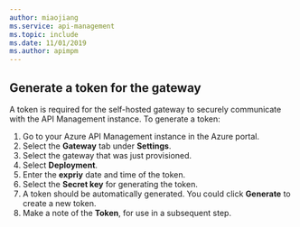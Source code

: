 ```yaml
---
author: miaojiang
ms.service: api-management
ms.topic: include
ms.date: 11/01/2019
ms.author: apimpm
---
```

## Generate a token for the gateway

A token is required for the self-hosted gateway to securely communicate with the API Management instance. To generate a token:

1. Go to your Azure API Management instance in the Azure portal.
1. Select the **Gateway** tab under **Settings**.
1. Select the gateway that was just provisioned.
1. Select **Deployment**.
1. Enter the **expriy** date and time of the token.
1. Select the **Secret key** for generating the token.
1. A token should be automatically generated. You could click **Generate** to create a new token.
1. Make a note of the **Token**, for use in a subsequent step.